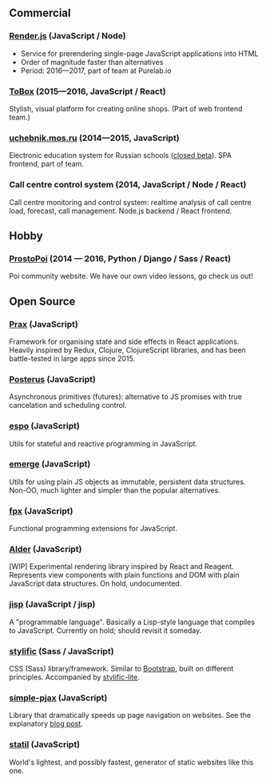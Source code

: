 ## Commercial

### [Render.js](https://renderjs.io) <span class="text-gray">(JavaScript / Node)</span>

  * Service for prerendering single-page JavaScript applications into HTML
  * Order of magnitude faster than alternatives
  * Period: 2016—2017, part of team at Purelab.io

### [ToBox](https://tobox.com) <span class="text-gray">(2015—2016, JavaScript / React)</span>

Stylish, visual platform for creating online shops. (Part of web frontend team.)

### [uchebnik.mos.ru](http://uchebnik.mos.ru) <span class="text-gray">(2014—2015, JavaScript)</span>

Electronic education system for Russian schools ([closed
beta](http://uchebnik.mos.ru)). SPA frontend, part of team.

### Call centre control system <span class="text-gray">(2014, JavaScript / Node / React)</span>

Call centre monitoring and control system: realtime analysis of call centre
load, forecast, call management. Node.js backend / React frontend.

## Hobby

### [ProstoPoi](http://prostopoi.ru) <span class="text-gray">(2014 — 2016, Python / Django / Sass / React)</span>

Poi community website. We have our own video lessons, go check us out!

## Open Source

### [Prax](https://mitranim.com/prax/) <span class="text-gray">(JavaScript)</span>

Framework for organising state and side effects in React applications. Heavily
inspired by Redux, Clojure, ClojureScript libraries, and has been battle-tested
in large apps since 2015.

### [Posterus](https://github.com/Mitranim/posterus) <span class="text-gray">(JavaScript)</span>

Asynchronous primitives (futures): alternative to JS promises with true
cancelation and scheduling control.

### [espo](https://github.com/Mitranim/espo) <span class="text-gray">(JavaScript)</span>

Utils for stateful and reactive programming in JavaScript.

### [emerge](https://github.com/Mitranim/emerge) <span class="text-gray">(JavaScript)</span>

Utils for using plain JS objects as immutable, persistent data structures.
Non-OO, much lighter and simpler than the popular alternatives.

### [fpx](https://github.com/Mitranim/fpx) <span class="text-gray">(JavaScript)</span>

Functional programming extensions for JavaScript.

### [Alder](https://github.com/Mitranim/alder) <span class="text-gray">(JavaScript)</span>

[WIP] Experimental rendering library inspired by React and Reagent. Represents
view components with plain functions and DOM with plain JavaScript data
structures. On hold, undocumented.

### [jisp](http://jisp.io) <span class="text-gray">(JavaScript / jisp)</span>

A "programmable language". Basically a Lisp-style language that compiles to
JavaScript. Currently on hold; should revisit it someday.

### [stylific](https://mitranim.com/stylific/) <span class="text-gray">(Sass / JavaScript)</span>

CSS (Sass) library/framework. Similar to
[Bootstrap](http://getbootstrap.com), built on different principles. Accompanied
by [stylific-lite](https://mitranim.com/stylific-lite/).

### [simple-pjax](https://github.com/Mitranim/simple-pjax) <span class="text-gray">(JavaScript)</span>

Library that dramatically speeds up page navigation on websites. See the explanatory
[blog post](/thoughts/cheating-for-performance-pjax/).

### [statil](https://github.com/Mitranim/statil) <span class="text-gray">(JavaScript)</span>

World's lightest, and possibly fastest, generator of static websites like this
one.
